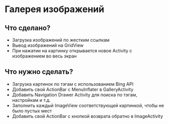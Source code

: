 # Галерея изображений

## Что сделано?

* Загрузка изображений по жестким ссылкам
* Вывод изображений на GridView
* При нажатии на картинку открывается новое Activity с изображением во весь экран

## Что нужно сделать?

* Загрузка картинок по тэгам с использованием Bing API
* Добавить свой ActionBar с MenuInflater в GalleryActivity
* Добавить Navigation Drawer Activity для поиска по тэгам, настройкам и т.д.
* Заполнить каждый ImageView соответствующей картинкой, чтобы не было пустых мест
* Добавить свой ActionBar с кнопкой возврата обратно в ImageActivity
